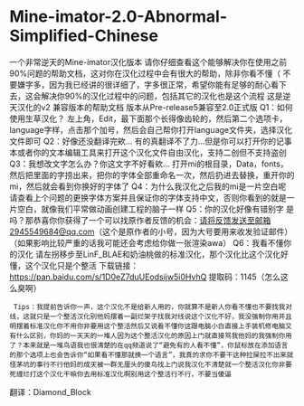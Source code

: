 # Mine-imator-2.0-Abnormal-Simplified-Chinese
一个非常逆天的Mine-imator汉化版本
请你仔细查看这个能够解决你在使用之前90%问题的帮助文档，这对你在汉化过程中会有很大的帮助，除非你看不懂（
不要嫌字多，因为我已经讲的很详细了，字多很正常，希望你能有足够的耐心看下去，这会解决你90%的汉化过程中的问题，包括其它的汉化也是这个流程
这是逆天汉化的v2 兼容版本的帮助文档
版本从Pre-release5兼容至2.0正式版
Q1：如何使用生草汉化？
	左上角，Edit，最下面那个长得像齿轮的，然后第二个选项卡，language字样，点击那个加号，然后会自己帮你打开language文件夹，选择汉化文件即可
Q2：好像还没翻译完欸...
	有的真翻译不了力...但是你可以打开你的记事本或者你的文本编辑工具来打开这个汉化文件自由汉化，支持二创但不支持盗创
Q3：我想改文字怎么办？你这文字不好看欸...
	打开mi的根目录，Data，fonts，然后把里面的字捞出来，把你的字体全部重命名一次，然后扔进去替换，重开你的mi，然后就会看到你换好的字体了
Q4：为什么我汉化之后我的mi是一片空白呢
	请查看上个问题的更换字体方案并且保证你的字体支持中文，否则你看到的就是一片空白，就像我们平常做动画创建工程的脑子一样
Q5：你的汉化好像有错别字
	是吗？那恭喜你你获得了一个可以找原作者反馈的机会：请将反馈发送至邮箱2945549684@qq.com（这个是原作者的小号，因为大号要用来收发验证邮件）
	（如果影响比较严重的话我可能还会考虑给你做一张渲染awa）
Q6：我看不懂你的汉化
	请左拐移步至LinF_BLAE和奶油桃做的标准汉化，那个汉化比这个汉化好懂，这个汉化只是个整活
	下载链接：https://pan.baidu.com/s/1D0eZ7duUEodsijw5i0HvhQ
	 提取码：1145（怎么这么臭啊）

     Tips：我提前告诉你一声，这个汉化不是给新人用的，你就算不是新人你看不懂也不要找我对线，这就只是一个整活汉化别他妈摆着一副烂架子找我对线说这个汉化不好，我没强制你用并且明摆着标准汉化你不用你非要用这个整活然后又说看不懂你这跟电脑小白直接上手装机修电脑又有什么区别，你妈的一天天的一堆人因为这个整活汉化的原因上门就直接骂我他妈的我强制你用了？本来就是一堆鸟语我也很清楚的在qq频道说了“避免有的人看不懂”，你鼠标放在添加语言的那个选项上也会告诉你“如果看不懂那就换一个语言”，我真的求你不要干这种拉屎拉不出来就怪茅坑的事行不行他妈的成天被一群无厘头的傻鸟找上门说我汉化不清楚就一个整活汉化你非要死缠烂打这个汉化干嘛你去用标准汉化啊别用这个整活行不行，不要当傻逼

翻译：Diamond_Block
